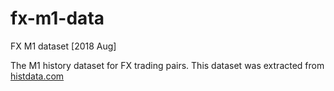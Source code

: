 # fx-m1-data
FX M1 dataset [2018 Aug]

The M1 history dataset for FX trading pairs.
This dataset was extracted from [histdata.com](http://www.histdata.com/)

